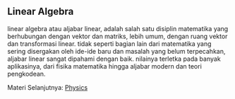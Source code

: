 ## Linear Algebra

linear algebra atau aljabar linear, adalah salah satu disiplin matematika yang berhubungan dengan vektor dan matriks, lebih umum, dengan ruang vektor dan transformasi linear. tidak seperti bagian lain dari matematika yang sering disergakan oleh ide-ide baru dan masalah yang belum terpecahkan, aljabar linear sangat dipahami dengan baik. nilainya terletka pada banyak aplikasinya, dari fisika matematika hingga aljabar modern dan teori pengkodean.

Materi Selanjutnya: [Physics](../physics)